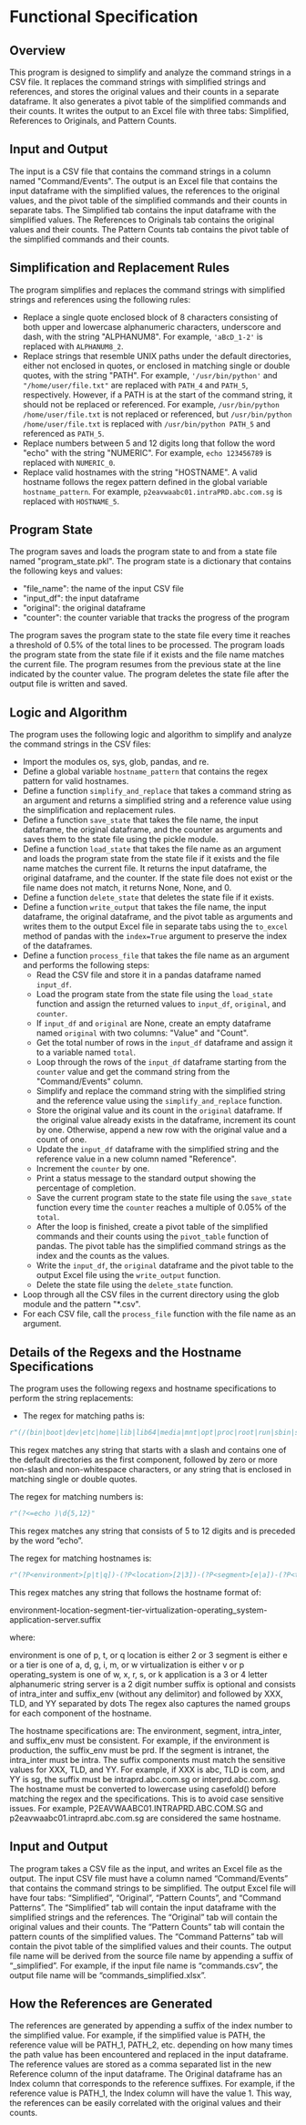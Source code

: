 # Functional Specification

## Overview

This program is designed to simplify and analyze the command strings in a CSV file. It replaces the command strings with simplified strings and references, and stores the original values and their counts in a separate dataframe. It also generates a pivot table of the simplified commands and their counts. It writes the output to an Excel file with three tabs: Simplified, References to Originals, and Pattern Counts.

## Input and Output

The input is a CSV file that contains the command strings in a column named "Command/Events". The output is an Excel file that contains the input dataframe with the simplified values, the references to the original values, and the pivot table of the simplified commands and their counts in separate tabs. The Simplified tab contains the input dataframe with the simplified values. The References to Originals tab contains the original values and their counts. The Pattern Counts tab contains the pivot table of the simplified commands and their counts.

## Simplification and Replacement Rules

The program simplifies and replaces the command strings with simplified strings and references using the following rules:

- Replace a single quote enclosed block of 8 characters consisting of both upper and lowercase alphanumeric characters, underscore and dash, with the string "ALPHANUM8". For example, `'aBcD_1-2'` is replaced with `ALPHANUM8_2`.
- Replace strings that resemble UNIX paths under the default directories, either not enclosed in quotes, or enclosed in matching single or double quotes, with the string "PATH". For example, `'/usr/bin/python'` and `"/home/user/file.txt"` are replaced with `PATH_4` and `PATH_5`, respectively. However, if a PATH is at the start of the command string, it should not be replaced or referenced. For example, `/usr/bin/python /home/user/file.txt` is not replaced or referenced, but `/usr/bin/python /home/user/file.txt` is replaced with `/usr/bin/python PATH_5` and referenced as `PATH_5`.
- Replace numbers between 5 and 12 digits long that follow the word "echo" with the string "NUMERIC". For example, `echo 123456789` is replaced with `NUMERIC_0`.
- Replace valid hostnames with the string "HOSTNAME". A valid hostname follows the regex pattern defined in the global variable `hostname_pattern`. For example, `p2eavwaabc01.intraPRD.abc.com.sg` is replaced with `HOSTNAME_5`.

## Program State

The program saves and loads the program state to and from a state file named "program_state.pkl". The program state is a dictionary that contains the following keys and values:

- "file_name": the name of the input CSV file
- "input_df": the input dataframe
- "original": the original dataframe
- "counter": the counter variable that tracks the progress of the program

The program saves the program state to the state file every time it reaches a threshold of 0.5% of the total lines to be processed. The program loads the program state from the state file if it exists and the file name matches the current file. The program resumes from the previous state at the line indicated by the counter value. The program deletes the state file after the output file is written and saved.

## Logic and Algorithm

The program uses the following logic and algorithm to simplify and analyze the command strings in the CSV files:

- Import the modules os, sys, glob, pandas, and re.
- Define a global variable `hostname_pattern` that contains the regex pattern for valid hostnames.
- Define a function `simplify_and_replace` that takes a command string as an argument and returns a simplified string and a reference value using the simplification and replacement rules.
- Define a function `save_state` that takes the file name, the input dataframe, the original dataframe, and the counter as arguments and saves them to the state file using the pickle module.
- Define a function `load_state` that takes the file name as an argument and loads the program state from the state file if it exists and the file name matches the current file. It returns the input dataframe, the original dataframe, and the counter. If the state file does not exist or the file name does not match, it returns None, None, and 0.
- Define a function `delete_state` that deletes the state file if it exists.
- Define a function `write_output` that takes the file name, the input dataframe, the original dataframe, and the pivot table as arguments and writes them to the output Excel file in separate tabs using the `to_excel` method of pandas with the `index=True` argument to preserve the index of the dataframes.
- Define a function `process_file` that takes the file name as an argument and performs the following steps:
  - Read the CSV file and store it in a pandas dataframe named `input_df`.
  - Load the program state from the state file using the `load_state` function and assign the returned values to `input_df`, `original`, and `counter`.
  - If `input_df` and `original` are None, create an empty dataframe named `original` with two columns: "Value" and "Count".
  - Get the total number of rows in the `input_df` dataframe and assign it to a variable named `total`.
  - Loop through the rows of the `input_df` dataframe starting from the `counter` value and get the command string from the "Command/Events" column.
  - Simplify and replace the command string with the simplified string and the reference value using the `simplify_and_replace` function.
  - Store the original value and its count in the `original` dataframe. If the original value already exists in the dataframe, increment its count by one. Otherwise, append a new row with the original value and a count of one.
  - Update the `input_df` dataframe with the simplified string and the reference value in a new column named "Reference".
  - Increment the `counter` by one.
  - Print a status message to the standard output showing the percentage of completion.
  - Save the current program state to the state file using the `save_state` function every time the `counter` reaches a multiple of 0.05% of the `total`.
  - After the loop is finished, create a pivot table of the simplified commands and their counts using the `pivot_table` function of pandas. The pivot table has the simplified command strings as the index and the counts as the values.
  - Write the `input_df`, the `original` dataframe and the pivot table to the output Excel file using the `write_output` function.
  - Delete the state file using the `delete_state` function.
- Loop through all the CSV files in the current directory using the glob module and the pattern "*.csv".
- For each CSV file, call the `process_file` function with the file name as an argument.

## Details of the Regexs and the Hostname Specifications

The program uses the following regexs and hostname specifications to perform the string replacements:

- The regex for matching paths is:

```python
r"(/(bin|boot|dev|etc|home|lib|lib64|media|mnt|opt|proc|root|run|sbin|srv|sys|tmp|usr|var)(/[^/\s]+)*)|('[^']+')|(\"[^\"]+\")"
```

This regex matches any string that starts with a slash and contains one of the default directories as the first component, followed by zero or more non-slash and non-whitespace characters, or any string that is enclosed in matching single or double quotes.

The regex for matching numbers is:

```python
r"(?<=echo )\d{5,12}"
```

This regex matches any string that consists of 5 to 12 digits and is preceded by the word “echo”.

The regex for matching hostnames is:

```python
r"(?P<environment>[p|t|q])-(?P<location>[2|3])-(?P<segment>[e|a])-(?P<tier>[a|d|g|i|m|w])-(?P<virtualization>[v|p])-(?P<operating_system>[w|x|r|s|k])-(?P<application>[a-z0-9]{3,4})-(?P<server>[0-9]{2})(?:\.(?P<intra_inter>(intra|inter))(?P<suffix_env>(PRD|QAT))\.[a-zA-Z0-9]+\.[a-zA-Z0-9]+\.[a-zA-Z0-9]+)?\b"
```

This regex matches any string that follows the hostname format of:

environment-location-segment-tier-virtualization-operating_system-application-server.suffix

where:

environment is one of p, t, or q
location is either 2 or 3
segment is either e or a
tier is one of a, d, g, i, m, or w
virtualization is either v or p
operating_system is one of w, x, r, s, or k
application is a 3 or 4 letter alphanumeric string
server is a 2 digit number
suffix is optional and consists of intra_inter and suffix_env (without any delimitor) and followed by XXX, TLD, and YY separated by dots
The regex also captures the named groups for each component of the hostname.

The hostname specifications are:
The environment, segment, intra_inter, and suffix_env must be consistent. For example, if the environment is production, the suffix_env must be prd. If the segment is intranet, the intra_inter must be intra. The suffix components must match the sensitive values for XXX, TLD, and YY. For example, if XXX is abc, TLD is com, and YY is sg, the suffix must be intraprd.abc.com.sg or interprd.abc.com.sg. The hostname must be converted to lowercase using casefold() before matching the regex and the specifications. This is to avoid case sensitive issues. For example, P2EAVWAABC01.INTRAPRD.ABC.COM.SG and p2eavwaabc01.intraprd.abc.com.sg are considered the same hostname.

## Input and Output
The program takes a CSV file as the input, and writes an Excel file as the output. The input CSV file must have a column named “Command/Events” that contains the command strings to be simplified. The output Excel file will have four tabs: “Simplified”, “Original”, “Pattern Counts”, and “Command Patterns”. The “Simplified” tab will contain the input dataframe with the simplified strings and the references. The “Original” tab will contain the original values and their counts. The “Pattern Counts” tab will contain the pattern counts of the simplified values. The “Command Patterns” tab will contain the pivot table of the simplified values and their counts. The output file name will be derived from the source file name by appending a suffix of “_simplified”. For example, if the input file name is “commands.csv”, the output file name will be “commands_simplified.xlsx”.

## How the References are Generated
The references are generated by appending a suffix of the index number to the simplified value. For example, if the simplified value is PATH, the reference value will be PATH_1, PATH_2, etc. depending on how many times the path value has been encountered and replaced in the input dataframe. The reference values are stored as a comma separated list in the new Reference column of the input dataframe. The Original dataframe has an Index column that corresponds to the reference suffixes. For example, if the reference value is PATH_1, the Index column will have the value 1. This way, the references can be easily correlated with the original values and their counts.

